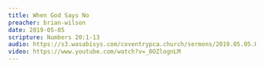```yaml
---
title: When God Says No
preacher: brian-wilson
date: 2019-05-05
scripture: Numbers 20:1-13
audio: https://s3.wasabisys.com/coventrypca.church/sermons/2019.05.05.E%20When%20God%20Says%20No%20-%20Brian%20Wilson%20-%205131923141697.mp3
video: https://www.youtube.com/watch?v=_0OZlognLM
---
```

